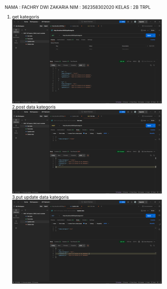 NAMA  : FACHRY DWI ZAKARIA
NIM   : 362358302020
KELAS : 2B TRPL

1. get kategoris
![Alt text](<Screenshot (1519).png>)
2.post data kategoris
![Alt text](<Screenshot (1521).png>)
3.put update data kategoris
![Alt text](<Screenshot (1520).png>)